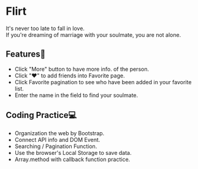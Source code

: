 # Flirt
It's never too late to fall in love.  
If you're dreaming of marriage with your soulmate, you are not alone.

## Features🎎
+ Click "More" button to have more info. of the person.
+ Click "❤" to add friends into Favorite page.
+ Click Favorite pagination to see who have been added in your favorite list.
+ Enter the name in the field to find your soulmate.

## Coding Practice💻
+ Organization the web by Bootstrap.
+ Connect API info and DOM Event.
+ Searching / Pagination Function.
+ Use the browser's Local Storage to save data.
+ Array.method with callback function practice.
